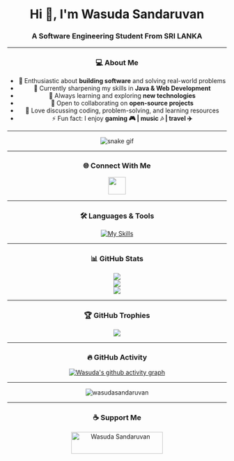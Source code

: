 <h1 align="center">Hi 👋, I'm Wasuda Sandaruvan</h1>
<h3 align="center">A Software Engineering Student From SRI LANKA</h3>

---

<div align="center">

### 💻 About Me  
- 🚀 Enthusiastic about **building software** and solving real-world problems  
- 🔭 Currently sharpening my skills in **Java & Web Development**  
- 🌱 Always learning and exploring **new technologies**  
- 👯 Open to collaborating on **open-source projects**  
- 💬 Love discussing coding, problem-solving, and learning resources  
- ⚡ Fun fact: I enjoy **gaming 🎮 | music 🎶 | travel ✈️** 
</div>

---

<div align="center">
  
  ![snake gif](https://github.com/wasudasandaruvan/wasudasandaruvan/blob/output/github-snake-dark.svg)
</div>

---

<div align="center">

### 🌐 Connect With Me  
<p align="center">
  <a href="https://linkedin.com/in/wasuda-sandaruvan-94b1bb370" target="blank">
    <img align="center" src="https://skillicons.dev/icons?i=linkedin" height="40" />
  </a>
</p>
</div>
  
---

<div align="center">

### 🛠️ Languages & Tools  

[![My Skills](https://skillicons.dev/icons?i=java,html,css,mysql,git,vscode,idea,photoshop,illustrator&theme=dark)](https://skillicons.dev)

---

<div align="center">

### 📊 GitHub Stats  
<div align="center">

![](https://github-readme-stats.vercel.app/api?username=WasudaSandaruvan&show_icons=true&theme=tokyonight&hide_border=false&count_private=true)  
![](https://github-readme-streak-stats.herokuapp.com/?user=WasudaSandaruvan&theme=tokyonight&hide_border=false)  
![](https://github-readme-stats.vercel.app/api/top-langs/?username=WasudaSandaruvan&layout=compact&theme=tokyonight&hide_border=false)  
</div>

---

<div align="center">

### 🏆 GitHub Trophies  
![](https://github-profile-trophy.vercel.app/?username=WasudaSandaruvan&theme=radical&no-frame=false&no-bg=true&margin-w=4)  
</div>

---

<div align="center">

### 🔥 GitHub Activity  
[![Wasuda's github activity graph](https://github-readme-activity-graph.vercel.app/graph?username=WasudaSandaruvan&theme=tokyo-night)](https://github.com/ashutosh00710/github-readme-activity-graph)  

---

<p align="center"> 
  <img src="https://komarev.com/ghpvc/?username=wasudasandaruvan&label=Profile%20views&color=0e75b6&style=flat" alt="wasudasandaruvan" /> 
</p>

---

<h3 align="center">☕ Support Me</h3>
<p align="center">
  <a href="https://www.buymeacoffee.com/WasudaSandaruvan"> 
    <img src="https://cdn.buymeacoffee.com/buttons/v2/default-yellow.png" height="50" width="210" alt="Wasuda Sandaruvan" />
  </a>
</p>
